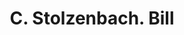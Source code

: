 ---
doi: 10.7916/D8PV7XGZ
date_other: '1870'
date_other_textual: 1870-1879
form: printed ephemera
genre:
- Invoices
name:
- C. Stolzenbach
object_in_context_url: https://biggert.cul.columbia.edu/items/view/ave_biggert_01343
subject_hierarchical_geographic:
- Zanesville, Ohio, United States
subject_name:
- C. Stolzenbach
title: C. Stolzenbach. Bill
sort_title: C. Stolzenbach. Bill
call_number: ave_biggert_01343
coordinates:
- 39.94611111111111,-82.01222222222222
pid: ave_biggert_01343
identifiers: ave_biggert_01343
thumbnail: https://derivativo-1.library.columbia.edu/iiif/2/ldpd:343300/full/!256,256/0/native.jpg
permalink: "/biggert/ave_biggert_01343/"
layout: iiif-image-page
---